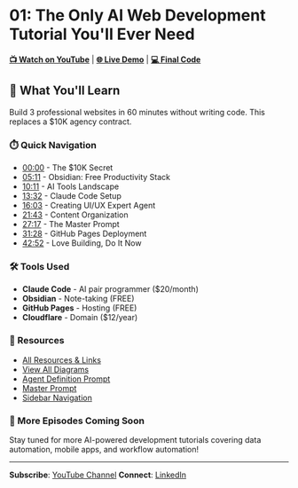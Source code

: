 # 01: The Only AI Web Development Tutorial You'll Ever Need

**[📺 Watch on YouTube](https://youtu.be/XUylfjtjv9g)** | **[🌐 Live Demo](https://abyzova.com)** | **[💻 Final Code](https://github.com/anton-abyzov/anna-portfolio)**

## 🎯 What You'll Learn

Build 3 professional websites in 60 minutes without writing code. This replaces a $10K agency contract.

### ⏱️ Quick Navigation

- [00:00](content/00-introduction.md) - The $10K Secret
- [05:11](content/01-obsidian-setup.md) - Obsidian: Free Productivity Stack
- [10:11](content/02-ai-tools-landscape.md) - AI Tools Landscape
- [13:32](content/03-claude-code-install.md) - Claude Code Setup
- [16:03](content/04-agent-creation.md) - Creating UI/UX Expert Agent
- [21:43](content/05-portfolio-prep.md) - Content Organization
- [27:17](content/06-master-prompt.md) - The Master Prompt
- [31:28](content/07-github-deploy.md) - GitHub Pages Deployment
- [42:52](content/08-closing.md) - Love Building, Do It Now

### 🛠️ Tools Used

- **Claude Code** - AI pair programmer ($20/month)
- **Obsidian** - Note-taking (FREE)
- **GitHub Pages** - Hosting (FREE)
- **Cloudflare** - Domain ($12/year)

### 📁 Resources

- [All Resources & Links](../RESOURCES.md)
- [View All Diagrams](diagrams/all-diagrams.excalidraw.md)
- [Agent Definition Prompt](prompts/agent-definition.md)
- [Master Prompt](prompts/master-prompt.md)
- [Sidebar Navigation](prompts/sidebar-nav.md)

### 🚀 More Episodes Coming Soon

Stay tuned for more AI-powered development tutorials covering data automation, mobile apps, and workflow automation!

---

**Subscribe**: [YouTube Channel](https://youtube.com/@antonabyzov)
**Connect**: [LinkedIn](https://linkedin.com/in/antonabyzov)